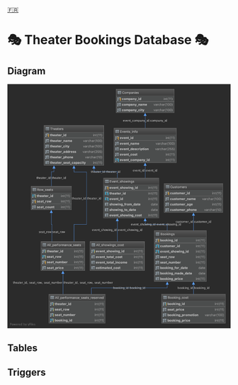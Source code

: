 [🇫🇷](/README-fr.md "French")

# 🎭 Theater Bookings Database 🎭

## Diagram
![ScreenShot_Diagram](/img/diagram.png?raw=true "Database diagram")

## Tables

## Triggers